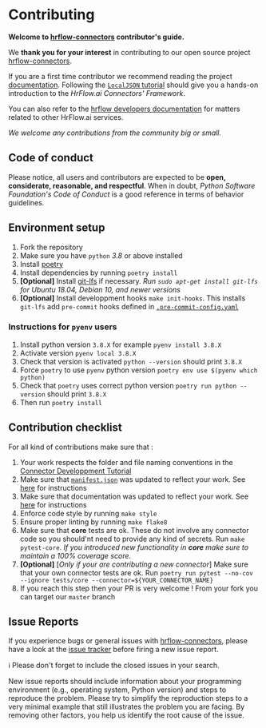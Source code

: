# Contributing

**Welcome to [hrflow-connectors](https://github.com/Riminder/hrflow-connectors) contributor's guide.**

We **thank you for your interest** in contributing to our open source project [hrflow-connectors](https://github.com/Riminder/hrflow-connectors).

If you are a first time contributor we recommend reading the project [documentation](./DOCUMENTATION.md). Following the [`LocalJSON` tutorial](./DOCUMENTATION.md#connector-developpment-tutorial-localjson) should give you a hands-on introduction to the _HrFlow.ai Connectors' Framework_.

You can also refer to the [hrflow developers documentation](https://developers.hrflow.ai/reference/authentication) for matters related to other HrFlow.ai services.

_We welcome any contributions from the community big or small._

## Code of conduct
Please notice, all users and contributors are expected to be **open,
considerate, reasonable, and respectful**. When in doubt, *Python Software
Foundation's Code of Conduct* is a good reference in terms of behavior
guidelines.


## Environment setup
1. Fork the repository
2. Make sure you have `python` _3.8_ or above installed
3. Install [poetry](https://python-poetry.org/docs/)
4. Install dependencies by running `poetry install`
5. **[Optional]** Install [git-lfs](https://git-lfs.github.com/) if necessary. _Run `sudo apt-get install git-lfs` for Ubuntu 18.04, Debian 10, and newer versions_
6. **[Optional]** Install developpment hooks `make init-hooks`. This installs `git-lfs` add `pre-commit` hooks defined in [`.pre-commit-config.yaml`](.pre-commit-config.yaml)

### Instructions for `pyenv` users
1. Install python version `3.8.X` for example `pyenv install 3.8.X`
2. Activate version `pyenv local 3.8.X`
3. Check that version is activated `python --version` should print `3.8.X`
4. Force `poetry` to use `pyenv` python version `poetry env use $(pyenv which python)`
5. Check that `poetry` uses correct python version `poetry run python --version` should print `3.8.X`
6. Then run `poetry install`



## Contribution checklist

For all kind of contributions make sure that :
1. Your work respects the folder and file naming conventions in the [Connector Developpment Tutorial](./DOCUMENTATION.md#folder-structure)
2. Make sure that [`manifest.json`](./manifest.json) was updated to reflect your work. See [here](./DOCUMENTATION.md#add-localjson-to-the-hrflowai-connectors-manifest) for instructions
3. Make sure that documentation was updated to reflect your work. See [here](./DOCUMENTATION.md#generate-documentation-for-localjson) for instructions
4. Enforce code style by running `make style`
5. Ensure proper linting by running `make flake8`
6. Make sure that **core** tests are ok. These do not involve any connector code so you should'nt need to provide any kind of secrets. Run `make pytest-core`. _If you introduced new functionality in **core** make sure to maintain a _100%_ coverage score_.
7. **[Optional]** [_Only if your are contributing a new connector_] Make sure that your own connector tests are ok. Run `poetry run pytest --no-cov --ignore tests/core --connector=${YOUR_CONNECTOR_NAME}`
8. If you reach this step then your PR is very welcome ! From your fork you can target our `master` branch


## Issue Reports

If you experience bugs or general issues with [hrflow-connectors](https://github.com/Riminder/hrflow-connectors), please have a look at the [issue tracker](https://github.com/Riminder/hrflow-connectors/issues) before firing a new issue report.

ℹ️ Please don't forget to include the closed issues in your search.

New issue reports should include information about your programming environment (e.g., operating system, Python version) and steps to reproduce the problem.
Please try to simplify the reproduction steps to a very minimal example that still illustrates the problem you are facing. By removing other factors, you help us identify the root cause of the issue.